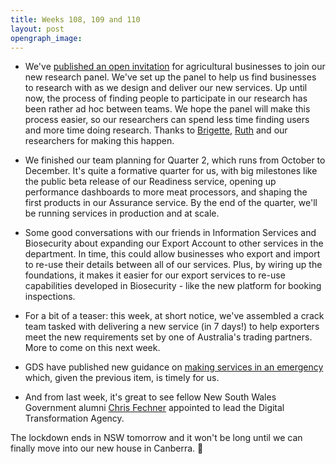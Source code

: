 ```yaml
---
title: Weeks 108, 109 and 110
layout: post
opengraph_image:
---
```


* We've [published an open invitation][research-panel] for agricultural businesses to join our new research panel. We've set up the panel to help us find businesses to research with as we design and deliver our new services. Up until now, the process of finding people to participate in our research has been rather ad hoc between teams. We hope the panel will make this process easier, so our researchers can spend less time finding users and more time doing research. Thanks to [Brigette][brigette], [Ruth][ruth] and our researchers for making this happen.

* We finished our team planning for Quarter 2, which runs from October to December. It's quite a formative quarter for us, with big milestones like the public beta release of our Readiness service, opening up performance dashboards to more meat processors, and shaping the first products in our Assurance service. By the end of the quarter, we'll be running services in production and at scale.

* Some good conversations with our friends in Information Services and Biosecurity about expanding our Export Account to other services in the department. In time, this could allow businesses who export and import to re-use their details between all of our services. Plus, by wiring up the foundations, it makes it easier for our export services to re-use capabilities developed in Biosecurity - like the new platform for booking inspections.

* For a bit of a teaser: this week, at short notice, we've assembled a crack team tasked with delivering a new service (in 7 days!) to help exporters meet the new requirements set by one of Australia's trading partners. More to come on this next week.

* GDS have published new guidance on [making services in an emergency][making-services-emergency] which, given the previous item, is timely for us.

* And from last week, it's great to see fellow New South Wales Government alumni [Chris Fechner][chris] appointed to lead the Digital Transformation Agency.

The lockdown ends in NSW tomorrow and it won't be long until we can finally move into our new house in Canberra. 🎉


[research-panel]: https://haveyoursay.awe.gov.au/trade-reform-research-panel
[brigette]: https://www.linkedin.com/in/brigette-metzler-874b6878/
[ruth]: https://www.linkedin.com/in/ruthellison/
[making-services-emergency]: https://www.gov.uk/service-manual/agile-delivery/making-services-in-an-emergency
[chris]: https://www.linkedin.com/in/chris-fechner-b212724/
